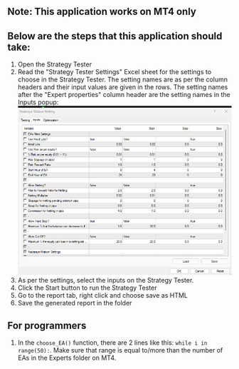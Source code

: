 ## Note: This application works on MT4 only

## Below are the steps that this application should take:
1. Open the Strategy Tester
2. Read the "Strategy Tester Settings" Excel sheet for the settings to choose in the Strategy Tester. The setting names are as per the column headers and their input values are given in the rows. The setting names after the "Expert properties" column header are the setting names in the Inputs popup: ![Inputs popup](Inputs.png)
3. As per the settings, select the inputs on the Strategy Tester.
4. Click the Start button to run the Strategy Tester
5. Go to the report tab, right click and choose save as HTML
6. Save the generated report in the folder

## For programmers
1. In the `choose_EA()` function, there are 2 lines like this: `while i in range(50):`. Make sure that range is equal to/more than the number of EAs in the Experts folder on MT4.